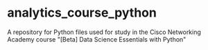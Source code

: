 # analytics_course_python
A repository for Python files used for study in the Cisco Networking Academy course  "[Beta] Data Science Essentials with Python"
